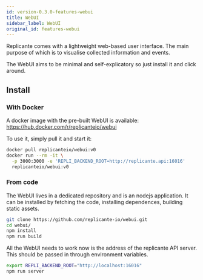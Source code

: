```yaml
---
id: version-0.3.0-features-webui
title: WebUI
sidebar_label: WebUI
original_id: features-webui
---
```


Replicante comes with a lightweight web-based user interface.
The main purpose of which is to visualise collected information and events.

The WebUI aims to be minimal and self-explicatory so just install it and click around.


## Install
### With Docker
A docker image with the pre-built WebUI is available:
https://hub.docker.com/r/replicanteio/webui

To use it, simply pull it and start it:
```bash
docker pull replicanteio/webui:v0
docker run --rm -it \
  -p 3000:3000 -e 'REPLI_BACKEND_ROOT=http://replicante.api:16016'
  replicanteio/webui:v0
```

### From code
The WebUI lives in a dedicated repository and is an nodejs application.
It can be installed by fetching the code, installing dependences, building static assets.

```bash
git clone https://github.com/replicante-io/webui.git
cd webui/
npm install
npm run build
```

All the WebUI needs to work now is the address of the replicante API server.
This should be passed in through environment variables.

```bash
export REPLI_BACKEND_ROOT="http://localhost:16016"
npm run server
```
